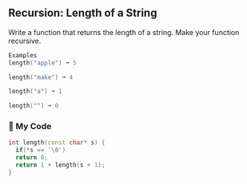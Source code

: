 ## Recursion: Length of a String

Write a function that returns the length of a string. Make your function recursive.
```c++
Examples
length("apple") ➞ 5

length("make") ➞ 4

length("a") ➞ 1

length("") ➞ 0
```
### :leaves: My Code
```c++
int length(const char* s) {
  if(*s == '\0')
  return 0;
  return 1 + length(s + 1);
}
```
